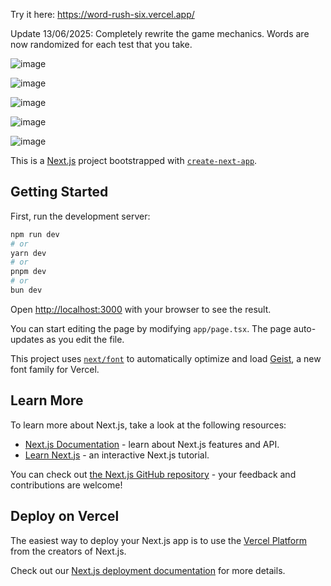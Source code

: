 Try it here: https://word-rush-six.vercel.app/


Update 13/06/2025: Completely rewrite the game mechanics. Words are now randomized for each test that you take.

![image](https://github.com/user-attachments/assets/59f66a7d-0c06-4141-8018-f027a726cdc7)

![image](https://github.com/user-attachments/assets/b0a8e8a7-7695-4364-95ab-07fe4184a75f)

![image](https://github.com/user-attachments/assets/abd41966-8758-45f1-9f62-2f45799a1fa3)

![image](https://github.com/user-attachments/assets/7f0b9ad8-66db-43e4-bb23-ff6bd1a2cc5f)

![image](https://github.com/user-attachments/assets/a2362b68-c2de-4f79-858c-b8b1aef18d10)






This is a [Next.js](https://nextjs.org) project bootstrapped with [`create-next-app`](https://nextjs.org/docs/app/api-reference/cli/create-next-app).

## Getting Started

First, run the development server:

```bash
npm run dev
# or
yarn dev
# or
pnpm dev
# or
bun dev
```

Open [http://localhost:3000](http://localhost:3000) with your browser to see the result.

You can start editing the page by modifying `app/page.tsx`. The page auto-updates as you edit the file.

This project uses [`next/font`](https://nextjs.org/docs/app/building-your-application/optimizing/fonts) to automatically optimize and load [Geist](https://vercel.com/font), a new font family for Vercel.

## Learn More

To learn more about Next.js, take a look at the following resources:

- [Next.js Documentation](https://nextjs.org/docs) - learn about Next.js features and API.
- [Learn Next.js](https://nextjs.org/learn) - an interactive Next.js tutorial.

You can check out [the Next.js GitHub repository](https://github.com/vercel/next.js) - your feedback and contributions are welcome!

## Deploy on Vercel

The easiest way to deploy your Next.js app is to use the [Vercel Platform](https://vercel.com/new?utm_medium=default-template&filter=next.js&utm_source=create-next-app&utm_campaign=create-next-app-readme) from the creators of Next.js.

Check out our [Next.js deployment documentation](https://nextjs.org/docs/app/building-your-application/deploying) for more details.
